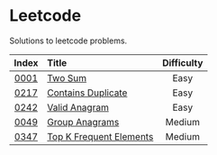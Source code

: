 # Leetcode

Solutions to leetcode problems.

| Index | Title | Difficulty |
| :---: | :---- | :--------: |
| [0001](https://leetcode.com/problems/two-sum/) | [Two Sum](two-sum) | Easy |
| [0217](https://leetcode.com/problems/contains-duplicate/) | [Contains Duplicate](contains-duplicate) | Easy |
| [0242](https://leetcode.com/problems/valid-anagram/) | [Valid Anagram](valid-anagram) | Easy |
| [0049](https://leetcode.com/problems/group-anagrams/) | [Group Anagrams](group-anagrams) | Medium |
| [0347](https://leetcode.com/problems/top-k-frequent-elements/) | [Top K Frequent Elements](top-k-frequent-elements) | Medium |